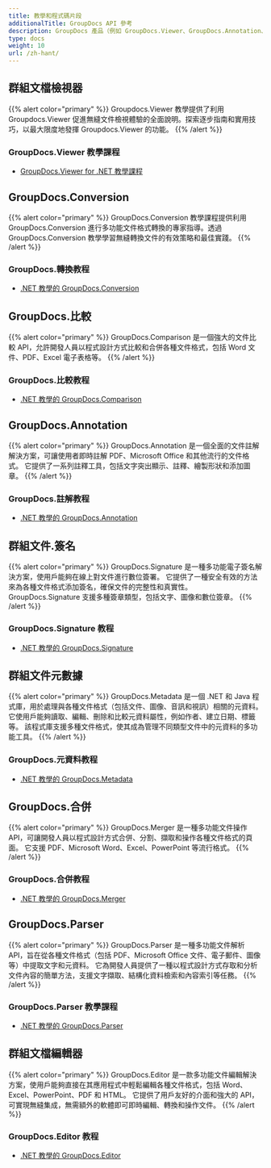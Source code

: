 ```yaml
---
title: 教學和程式碼片段
additionalTitle: GroupDocs API 參考
description: GroupDocs 產品（例如 GroupDocs.Viewer、GroupDocs.Annotation、GroupDocs.Conversion 和其他產品）的教學和程式碼片段。
type: docs
weight: 10
url: /zh-hant/
---
```


## 群組文檔檢視器
{{% alert color="primary" %}}
Groupdocs.Viewer 教學提供了利用 Groupdocs.Viewer 促進無縫文件檢視體驗的全面說明。探索逐步指南和實用技巧，以最大限度地發揮 Groupdocs.Viewer 的功能。
{{% /alert %}}

### GroupDocs.Viewer 教學課程
- [GroupDocs.Viewer for .NET 教學課程](../viewer/zh-hant/net/)


## GroupDocs.Conversion
{{% alert color="primary" %}}
GroupDocs.Conversion 教學課程提供利用 GroupDocs.Conversion 進行多功能文件格式轉換的專家指導。透過 GroupDocs.Conversion 教學學習無縫轉換文件的有效策略和最佳實踐。
{{% /alert %}}

### GroupDocs.轉換教程
- [.NET 教學的 GroupDocs.Conversion](../conversion/zh-hant/net/)


## GroupDocs.比較
{{% alert color="primary" %}}
GroupDocs.Comparison 是一個強大的文件比較 API，允許開發人員以程式設計方式比較和合併各種文件格式，包括 Word 文件、PDF、Excel 電子表格等。
{{% /alert %}}

### GroupDocs.比較教程
- [.NET 教學的 GroupDocs.Comparison](../comparison/zh-hant/net/)


## GroupDocs.Annotation
{{% alert color="primary" %}}
GroupDocs.Annotation 是一個全面的文件註解解決方案，可讓使用者即時註解 PDF、Microsoft Office 和其他流行的文件格式。 它提供了一系列註釋工具，包括文字突出顯示、註釋、繪製形狀和添加圖章。
{{% /alert %}}

### GroupDocs.註解教程
- [.NET 教學的 GroupDocs.Annotation](../annotation/zh-hant/net/)


## 群組文件.簽名
{{% alert color="primary" %}}
GroupDocs.Signature 是一種多功能電子簽名解決方案，使用戶能夠在線上對文件進行數位簽署。 它提供了一種安全有效的方法來為各種文件格式添加簽名，確保文件的完整性和真實性。 GroupDocs.Signature 支援多種簽章類型，包括文字、圖像和數位簽章。
{{% /alert %}}

### GroupDocs.Signature 教程
- [.NET 教學的 GroupDocs.Signature](../signature/zh-hant/net/)


## 群組文件元數據
{{% alert color="primary" %}}
GroupDocs.Metadata 是一個 .NET 和 Java 程式庫，用於處理與各種文件格式（包括文件、圖像、音訊和視訊）相關的元資料。 它使用戶能夠讀取、編輯、刪除和比較元資料屬性，例如作者、建立日期、標籤等。 該程式庫支援多種文件格式，使其成為管理不同類型文件中的元資料的多功能工具。
{{% /alert %}}

### GroupDocs.元資料教程
- [.NET 教學的 GroupDocs.Metadata](../metadata/zh-hant/net/)


## GroupDocs.合併
{{% alert color="primary" %}}
GroupDocs.Merger 是一種多功能文件操作 API，可讓開發人員以程式設計方式合併、分割、擷取和操作各種文件格式的頁面。 它支援 PDF、Microsoft Word、Excel、PowerPoint 等流行格式。
{{% /alert %}}

### GroupDocs.合併教程
- [.NET 教學的 GroupDocs.Merger](../merger/zh-hant/net/)


## GroupDocs.Parser
{{% alert color="primary" %}}
GroupDocs.Parser 是一種多功能文件解析 API，旨在從各種文件格式（包括 PDF、Microsoft Office 文件、電子郵件、圖像等）中提取文字和元資料。 它為開發人員提供了一種以程式設計方式存取和分析文件內容的簡單方法，支援文字擷取、結構化資料檢索和內容索引等任務。
{{% /alert %}}

### GroupDocs.Parser 教學課程
- [.NET 教學的 GroupDocs.Parser](../parser/zh-hant/net/)


## 群組文檔編輯器
{{% alert color="primary" %}}
GroupDocs.Editor 是一款多功能文件編輯解決方案，使用戶能夠直接在其應用程式中輕鬆編輯各種文件格式，包括 Word、Excel、PowerPoint、PDF 和 HTML。 它提供了用戶友好的介面和強大的 API，可實現無縫集成，無需額外的軟體即可即時編輯、轉換和操作文件。
{{% /alert %}}

### GroupDocs.Editor 教程
- [.NET 教學的 GroupDocs.Editor](../editor/zh-hant/net/)